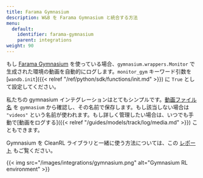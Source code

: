 ```yaml
---
title: Farama Gymnasium
description: W&B を Farama Gymnasium と統合する方法
menu:
  default:
    identifier: farama-gymnasium
    parent: integrations
weight: 90
---
```


もし [Farama Gymnasium](https://gymnasium.farama.org/#) を使っている場合、`gymnasium.wrappers.Monitor` で生成された環境の動画を自動的にログします。`monitor_gym` キーワード引数を [`wandb.init`]({{< relref "/ref/python/sdk/functions/init.md" >}}) に `True` として設定してください。

私たちの gymnasium インテグレーションはとてもシンプルです。[動画ファイル名](https://github.com/wandb/wandb/blob/c5fe3d56b155655980611d32ef09df35cd336872/wandb/integration/gym/__init__.py#LL69C67-L69C67) を `gymnasium` から確認し、その名前で保存します。もし該当しない場合は `"videos"` という名前が使われます。もし詳しく管理したい場合は、いつでも手動で[動画をログする]({{< relref "/guides/models/track/log/media.md" >}}) こともできます。

Gymnasium を CleanRL ライブラリと一緒に使う方法については、この [レポート](https://wandb.ai/raph-test/cleanrltest/reports/Mario-Bros-but-with-AI-Gymnasium-and-CleanRL---Vmlldzo0NTcxNTcw) もご覧ください。

{{< img src="/images/integrations/gymnasium.png" alt="Gymnasium RL environment" >}}